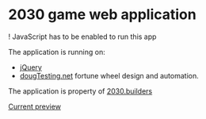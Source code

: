# 2030 game web application

! JavaScript has to be enabled to run this app

The application is running on:
* [jQuery](https://jquery.com/)
* [dougTesting.net](http://dougtesting.net/home) fortune wheel design and automation.

The application is property of [2030.builders](https://2030.builders)

[Current preview](https://rimvydas.site)
